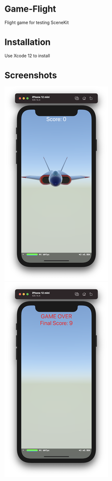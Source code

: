# Game-Flight

Flight game for testing SceneKit

# Installation

Use Xcode 12 to install

# Screenshots

![Screenshot 1](https://github.com/nukutkas/Game-Flight/blob/main/Game%20Flight/Screenshots/Screenshot01.png)
![Screenshot 2](https://github.com/nukutkas/Game-Flight/blob/main/Game%20Flight/Screenshots/Screenshot02.png)
